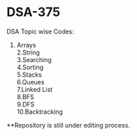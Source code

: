 # DSA-375

DSA Topic wise Codes:
1. Arrays<br />
2.String<br />
3.Searching<br />
4.Sorting<br />
5.Stacks<br />
6.Queues<br />
7.Linked List<br />
8.BFS<br />
9.DFS<br />
10.Backtracking<br />
      
**Repository is still under editing process.
